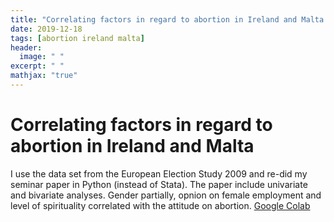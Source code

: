 ```yaml
---
title: "Correlating factors in regard to abortion in Ireland and Malta "
date: 2019-12-18
tags: [abortion ireland malta]
header:
  image: " "
excerpt: " "
mathjax: "true"
---
```


# Correlating factors in regard to abortion in Ireland and Malta
I use the data set from the European Election Study 2009 and re-did my seminar paper in Python (instead of Stata). The paper include univariate and bivariate analyses. Gender partially, opnion on female employment and level of spirituality correlated with the attitude on abortion.
[Google Colab](https://colab.research.google.com/drive/1nP1LMGnopQn001h89Kvc9Dxe3at-HazR)

